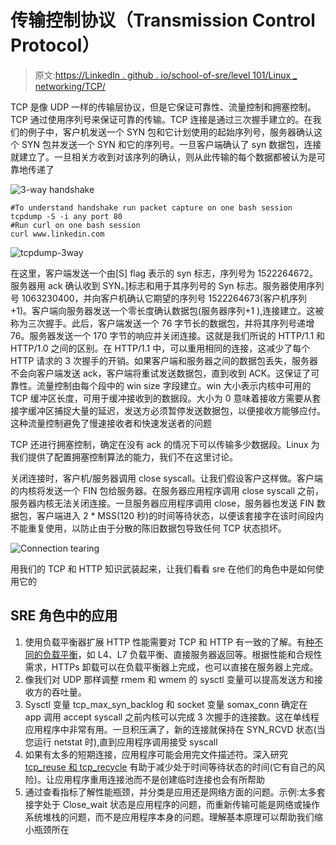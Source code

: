 # 传输控制协议（Transmission Control Protocol）

> 原文:[https://LinkedIn . github . io/school-of-sre/level 101/Linux _ networking/TCP/](https://linkedin.github.io/school-of-sre/level101/linux_networking/tcp/)

TCP 是像 UDP 一样的传输层协议，但是它保证可靠性、流量控制和拥塞控制。TCP 通过使用序列号来保证可靠的传输。TCP 连接是通过三次握手建立的。在我们的例子中，客户机发送一个 SYN 包和它计划使用的起始序列号，服务器确认这个 SYN 包并发送一个 SYN 和它的序列号。一旦客户端确认了 syn 数据包，连接就建立了。一旦相关方收到对该序列的确认，则从此传输的每个数据都被认为是可靠地传递了

![3-way handshake](../Images/bbcc697758530cf20ee03ba3ca74f0f4.png)

```
#To understand handshake run packet capture on one bash session
tcpdump -S -i any port 80
#Run curl on one bash session
curl www.linkedin.com 
```

![tcpdump-3way](../Images/a06dd6130436a22d5e99881a49b80c63.png)

在这里，客户端发送一个由[S] flag 表示的 syn 标志，序列号为 1522264672。服务器用 ack 确认收到 SYN。]标志和用于其序列号的 Syn 标志。服务器使用序列号 1063230400，并向客户机确认它期望的序列号 1522264673(客户机序列+1)。客户端向服务器发送一个零长度确认数据包(服务器序列+1 ),连接建立。这被称为三次握手。此后，客户端发送一个 76 字节长的数据包，并将其序列号递增 76。服务器发送一个 170 字节的响应并关闭连接。这就是我们所说的 HTTP/1.1 和 HTTP/1.0 之间的区别。在 HTTP/1.1 中，可以重用相同的连接，这减少了每个 HTTP 请求的 3 次握手的开销。如果客户端和服务器之间的数据包丢失，服务器不会向客户端发送 ack，客户端将重试发送数据包，直到收到 ACK。这保证了可靠性。流量控制由每个段中的 win size 字段建立。win 大小表示内核中可用的 TCP 缓冲区长度，可用于缓冲接收到的数据段。大小为 0 意味着接收方需要从套接字缓冲区捕捉大量的延迟，发送方必须暂停发送数据包，以便接收方能够应付。这种流量控制避免了慢速接收者和快速发送者的问题

TCP 还进行拥塞控制，确定在没有 ack 的情况下可以传输多少数据段。Linux 为我们提供了配置拥塞控制算法的能力，我们不在这里讨论。

关闭连接时，客户机/服务器调用 close syscall。让我们假设客户这样做。客户端的内核将发送一个 FIN 包给服务器。在服务器应用程序调用 close syscall 之前，服务器内核无法关闭连接。一旦服务器应用程序调用 close，服务器也发送 FIN 数据包，客户端进入 2 * MSS(120 秒)的时间等待状态，以便该套接字在该时间段内不能重复使用，以防止由于分散的陈旧数据包导致任何 TCP 状态损坏。

![Connection tearing](../Images/609f59f274fcee0c1cbc8c76fb887076.png)

用我们的 TCP 和 HTTP 知识武装起来，让我们看看 sre 在他们的角色中是如何使用它的

## SRE 角色中的应用

1.  使用负载平衡器扩展 HTTP 性能需要对 TCP 和 HTTP 有一致的了解。有[种不同的负载平衡](https://blog.envoyproxy.io/introduction-to-modern-network-load-balancing-and-proxying-a57f6ff80236?gi=428394dbdcc3)，如 L4、L7 负载平衡、直接服务器返回等。根据性能和合规性需求，HTTPs 卸载可以在负载平衡器上完成，也可以直接在服务器上完成。
2.  像我们对 UDP 那样调整 rmem 和 wmem 的 sysctl 变量可以提高发送方和接收方的吞吐量。
3.  Sysctl 变量 tcp_max_syn_backlog 和 socket 变量 somax_conn 确定在 app 调用 accept syscall 之前内核可以完成 3 次握手的连接数。这在单线程应用程序中非常有用。一旦积压满了，新的连接就保持在 SYN_RCVD 状态(当您运行 netstat 时),直到应用程序调用接受 syscall
4.  如果有太多的短期连接，应用程序可能会用完文件描述符。深入研究 [tcp_reuse 和 tcp_recycle](http://lxr.linux.no/linux+v3.2.8/Documentation/networking/ip-sysctl.txt#L464) 有助于减少处于时间等待状态的时间(它有自己的风险)。让应用程序重用连接池而不是创建临时连接也会有所帮助
5.  通过查看指标了解性能瓶颈，并分类是应用还是网络方面的问题。示例:太多套接字处于 Close_wait 状态是应用程序的问题，而重新传输可能是网络或操作系统堆栈的问题，而不是应用程序本身的问题。理解基本原理可以帮助我们缩小瓶颈所在